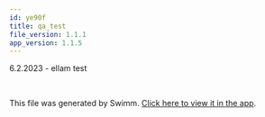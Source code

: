 ```yaml
---
id: ye90f
title: qa_test
file_version: 1.1.1
app_version: 1.1.5
---
```


6.2.2023 - ellam test

<br/>

This file was generated by Swimm. [Click here to view it in the app](https://app.swimm.io/repos/Z2l0aHViJTNBJTNBc2hhdWwtdGVzdCUzQSUzQVNoYXVsQW1yYW5T/docs/ye90f).
